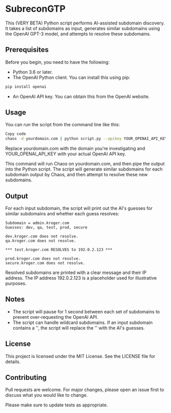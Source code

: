 # SubreconGTP

This (VERY BETA) Python script performs AI-assisted subdomain discovery. It takes a list of subdomains as input, generates similar subdomains using the OpenAI GPT-3 model, and attempts to resolve these subdomains.

## Prerequisites
Before you begin, you need to have the following:

- Python 3.6 or later.
- The OpenAI Python client. You can install this using pip:

```bash
pip install openai
```

- An OpenAI API key. You can obtain this from the OpenAI website.

## Usage

You can run the script from the command line like this:

```bash
Copy code
chaos -d yourdomain.com | python script.py --apikey YOUR_OPENAI_API_KEY
```
Replace yourdomain.com with the domain you're investigating and YOUR_OPENAI_API_KEY with your actual OpenAI API key.

This command will run Chaos on yourdomain.com, and then pipe the output into the Python script. The script will generate similar subdomains for each subdomain output by Chaos, and then attempt to resolve these new subdomains.

## Output
For each input subdomain, the script will print out the AI's guesses for similar subdomains and whether each guess resolves:

```
Subdomain = admin.kroger.com
Guesses: dev, qa, test, prod, secure

dev.kroger.com does not resolve.
qa.kroger.com does not resolve.

*** test.kroger.com RESOLVES to 192.0.2.123 ***

prod.kroger.com does not resolve.
secure.kroger.com does not resolve.
```

Resolved subdomains are printed with a clear message and their IP address. The IP address 192.0.2.123 is a placeholder used for illustrative purposes.

## Notes

- The script will pause for 1 second between each set of subdomains to prevent over-requesting the OpenAI API.
- The script can handle wildcard subdomains. If an input subdomain contains a '', the script will replace the '' with the AI's guesses.

## License
This project is licensed under the MIT License. See the LICENSE file for details.

## Contributing
Pull requests are welcome. For major changes, please open an issue first to discuss what you would like to change.

Please make sure to update tests as appropriate.
